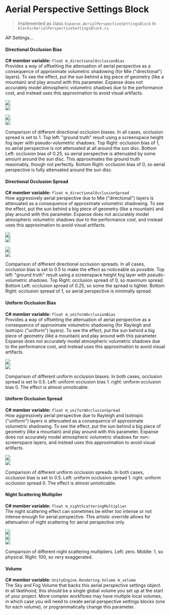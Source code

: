 # Aerial Perspective Settings Block

> Implemented as class `Expanse.AerialPerspectiveSettingsBlock` in `blocks/AerialPerspectiveSettingsBlock.cs`

AP Settings...

#### Directional Occlusion Bias
**C# member variable:** `float m_directionalOcclusionBias` \
Provides a way of offsetting the attenuation of aerial perspective as a consequence of approximate volumetric shadowing (for Mie ("directional") layers). To see the effect, put the sun behind a big piece of geometry (like a mountain) and play around with this parameter. Expanse does not accurately model atmospheric volumetric shadows due to the performance cost, and instead uses this approximation to avoid visual artifacts.

<div class="img-block">
    <div class="img-row">
        <div class="img-col"><img src="../../img/aerial_perspective/directional_ground_truth.jpg"/></div>
        <div class="img-col"><img src="../../img/aerial_perspective/directional_occlusion_bias_1.jpg"/></div>
        <p></p>
    </div>
    <div class="img-row">
        <div class="img-col"><img src="../../img/aerial_perspective/directional_occlusion_bias_0.25.jpg"/></div>
        <div class="img-col"><img src="../../img/aerial_perspective/directional_occlusion_bias_0.jpg"/></div>
        <p>Comparison of different directional occlusion biases. In all cases, occlusion spread is set to 1. Top left: "ground truth" result using a screenspace height fog layer with pseudo-volumetric shadows. Top Right: occlusion bias of 1, so aerial perspective is not attenuated at all around the sun disc. Bottom Left: occlusion bias of 0.25, so aerial perspective is attenuated by some amount around the sun disc. This approximates the ground truth reasonably, though not perfectly. Bottom Right: occlusion bias of 0, so aerial perspective is fully attenuated around the sun disc.</p>
    </div>
</div>

#### Directional Occlusion Spread
**C# member variable:** `float m_directionalOcclusionSpread` \
How aggressively aerial perspective due to Mie ("directional") layers is attenuated as a consequence of approximate volumetric shadowing. To see the effect, put the sun behind a big piece of geometry (like a mountain) and play around with this parameter. Expanse does not accurately model atmospheric volumetric shadows due to the performance cost, and instead uses this approximation to avoid visual artifacts.

<div class="img-block">
    <div class="img-row">
        <div class="img-col"><img src="../../img/aerial_perspective/directional_ground_truth.jpg"/></div>
        <div class="img-col"><img src="../../img/aerial_perspective/directional_occlusion_spread_0.jpg"/></div>
        <p></p>
    </div>
    <div class="img-row">
        <div class="img-col"><img src="../../img/aerial_perspective/directional_occlusion_spread_0.25.jpg"/></div>
        <div class="img-col"><img src="../../img/aerial_perspective/directional_occlusion_spread_1.jpg"/></div>
        <p>Comparison of different directional occlusion spreads. In all cases, occlusion bias is set to 0.5 to make the effect as noticeable as possible. Top left: "ground truth" result using a screenspace height fog layer with pseudo-volumetric shadows. Top Right: occlusion spread of 0, so maximum spread. Bottom Left: occlusion spread of 0.25, so some the spread is tighter. Bottom Right: occlusion spread of 1, so aerial perspective is minimally spread.</p>
    </div>
</div>

#### Uniform Occlusion Bias
**C# member variable:** `float m_uniformOcclusionBias` \
Provides a way of offsetting the attenuation of aerial perspective as a consequence of approximate volumetric shadowing (for Rayleigh and Isotropic ("uniform") layers). To see the effect, put the sun behind a big piece of geometry (like a mountain) and play around with this parameter. Expanse does not accurately model atmospheric volumetric shadows due to the performance cost, and instead uses this approximation to avoid visual artifacts.

<div class="img-block">
    <div class="img-row">
        <div class="img-col"><img src="../../img/aerial_perspective/uniform_occlusion_bias_1.jpg"/></div>
        <div class="img-col"><img src="../../img/aerial_perspective/uniform_occlusion_bias_0.jpg"/></div>
    </div>
    <p>Comparison of different uniform occlusion biases. In both cases, occlusion spread is set to 0.5. Left: uniform occlusion bias 1. right: uniform occlusion bias 0. The effect is almost unnoticable.</p>
</div>

#### Uniform Occlusion Spread
**C# member variable:** `float m_uniformOcclusionSpread` \
How aggressively aerial perspective due to Rayleigh and Isotropic ("uniform") layers is attenuated as a consequence of approximate volumetric shadowing. To see the effect, put the sun behind a big piece of geometry (like a mountain) and play around with this parameter. Expanse does not accurately model atmospheric volumetric shadows for non-screenspace layers, and instead uses this approximation to avoid visual artifacts.

<div class="img-block">
    <div class="img-row">
        <div class="img-col"><img src="../../img/aerial_perspective/uniform_occlusion_spread_1.jpg"/></div>
        <div class="img-col"><img src="../../img/aerial_perspective/uniform_occlusion_spread_0.jpg"/></div>
    </div>
    <p>Comparison of different uniform occlusion spreads. In both cases, occlusion bias is set to 0.5. Left: uniform occlusion spread 1. right: uniform occlusion spread 0. The effect is almost unnoticable.</p>
</div>

#### Night Scattering Multiplier
**C# member variable:** `float m_nightScatteringMultiplier` \
The night scattering effect can sometimes be either too intense or not intense enough for aerial perspective. This artistic override allows for attenuation of night scattering for aerial perspective only.

<div class="img-block">
    <div class="img-row">
        <div class="img-col"><img src="../../img/aerial_perspective/night_scatter_0.jpg"/></div>
        <div class="img-col"><img src="../../img/aerial_perspective/night_scatter_1.jpg"/></div>
        <div class="img-col"><img src="../../img/aerial_perspective/night_scatter_100.jpg"/></div>
    </div>
    <p>Comparison of different night scattering multipliers. Left: zero. Middle: 1, so physical. Right: 100, so very exaggerated.</p>
</div>

#### Volume
**C# member variable:** `UnityEngine.Rendering.Volume m_volume` \
The Sky and Fog Volume that backs this aerial perspective settings object. In all likelihood, this should be a single global volume you set up at the start of your project. More complex workflows may have multiple local volumes, in which case you will need to create aerial perspective settings blocks (one for each volume), or programmatically change this parameter.
